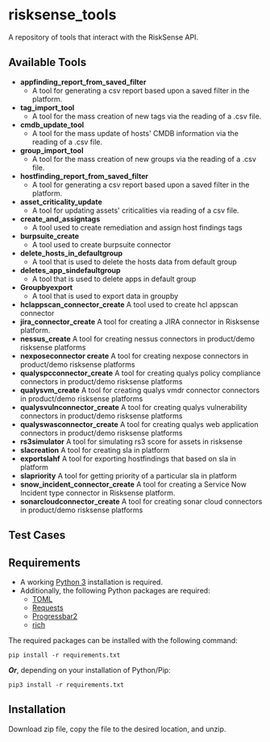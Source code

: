 # risksense_tools

A repository of tools that interact with the RiskSense API.

## Available Tools

* **appfinding_report_from_saved_filter**
  * A tool for generating a csv report based upon a saved filter in the platform.
* **tag_import_tool**
  * A tool for the mass creation of new tags via the reading of a .csv file.
* **cmdb_update_tool**
  * A tool for the mass update of hosts' CMDB information via the reading of a .csv file.
* **group_import_tool**
  * A tool for the mass creation of new groups via the reading of a .csv file.
* **hostfinding_report_from_saved_filter**
  * A tool for generating a csv report based upon a saved filter in the platform.
* **asset_criticality_update**
  * A tool for updating assets' criticalities via reading of a csv file.
* **create_and_assigntags**
  * A tool used to create remediation and assign host findings tags
* **burpsuite_create**
  * A tool used to create burpsuite connector
* **delete_hosts_in_defaultgroup**
  * A tool that is used to delete the hosts data from default group
* **deletes_app_sindefaultgroup**
  * A tool that is used to delete apps in default group
* **Groupbyexport**
  * A tool that is used to export data in groupby
* **hclappscan_connector_create**
  A tool used to create hcl appscan connector
* **jira_connector_create**
  A tool for creating a JIRA connector in Risksense platform.
* **nessus_create**
  A tool for creating nessus connectors in product/demo risksense platforms
* **nexposeconnector create**
  A tool for creating nexpose connectors in product/demo risksense platforms
* **qualyspcconnector_create**
  A tool for creating qualys policy compliance connectors in product/demo risksense platforms
* **qualysvm_create**
  A tool for creating qualys vmdr connector connectors in product/demo risksense platforms
* **qualysvulnconnector_create**
  A tool for creating qualys vulnerability connectors in product/demo risksense platforms
* **qualyswasconnector_create**
  A tool for creating qualys web application connectors in product/demo risksense platforms
* **rs3simulator**
  A tool for simulating rs3 score for assets in risksense
* **slacreation**
  A tool for creating sla in platform
* **exportslahf**
  A tool for exporting hostfindings that based on sla in platform
* **slapriority**
  A tool for getting priority of a particular sla in platform
* **snow_incident_connector_create**
  A tool for creating a Service Now Incident type connector in Risksense platform.
* **sonarcloudconnector_create**
  A tool for creating sonar cloud connectors in product/demo risksense platforms

## Test Cases

## Requirements
* A working [Python 3](https://python.org) installation is required.
* Additionally, the following Python packages are required:
  * [TOML](https://pypi.org/project/toml/)
  * [Requests](https://pypi.org/project/requests/)
  * [Progressbar2](https://pypi.org/project/progressbar2/)
  * [rich](https://pypi.org/project/rich/)
  
The required packages can be installed with the following command:

    pip install -r requirements.txt

***Or***, depending on your installation of Python/Pip:

    pip3 install -r requirements.txt


## Installation
Download zip file, copy the file to the desired location, and unzip.
